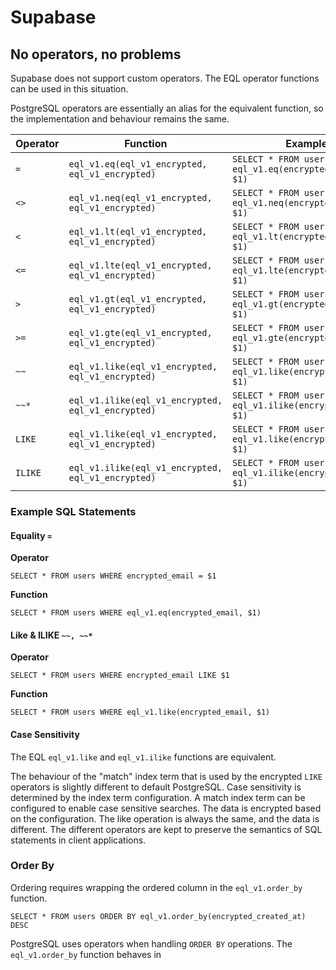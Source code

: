 # Supabase


## No operators, no problems

Supabase does not support custom operators.
The EQL operator functions can be used in this situation.

PostgreSQL operators are essentially an alias for the equivalent function, so the implementation and behaviour remains the same.

| Operator | Function                                           | Example                                                           |
| -------- | -------------------------------------------------- | ----------------------------------------------------------------- |
| `=`      | `eql_v1.eq(eql_v1_encrypted, eql_v1_encrypted)`    | `SELECT * FROM users WHERE eql_v1.eq(encrypted_email, $1)`<br>    |
| `<>`     | `eql_v1.neq(eql_v1_encrypted, eql_v1_encrypted)`   | `SELECT * FROM users WHERE eql_v1.neq(encrypted_email, $1)`<br>   |
| `<`      | `eql_v1.lt(eql_v1_encrypted, eql_v1_encrypted)`    | `SELECT * FROM users WHERE eql_v1.lt(encrypted_email, $1)`<br>    |
| `<=`     | `eql_v1.lte(eql_v1_encrypted, eql_v1_encrypted)`   | `SELECT * FROM users WHERE eql_v1.lte(encrypted_email, $1)`<br>   |
| `>`      | `eql_v1.gt(eql_v1_encrypted, eql_v1_encrypted)`    | `SELECT * FROM users WHERE eql_v1.gt(encrypted_email, $1)`<br>    |
| `>=`     | `eql_v1.gte(eql_v1_encrypted, eql_v1_encrypted)`   | `SELECT * FROM users WHERE eql_v1.gte(encrypted_email, $1)`<br>   |
| `~~`     | `eql_v1.like(eql_v1_encrypted, eql_v1_encrypted)`  | `SELECT * FROM users WHERE eql_v1.like(encrypted_email, $1)`<br>  |
| `~~*`    | `eql_v1.ilike(eql_v1_encrypted, eql_v1_encrypted)` | `SELECT * FROM users WHERE eql_v1.ilike(encrypted_email, $1)`<br> |
| `LIKE`   | `eql_v1.like(eql_v1_encrypted, eql_v1_encrypted)`  | `SELECT * FROM users WHERE eql_v1.like(encrypted_email, $1)`<br>  |
| `ILIKE`  | `eql_v1.ilike(eql_v1_encrypted, eql_v1_encrypted)` | `SELECT * FROM users WHERE eql_v1.ilike(encrypted_email, $1)`<br> |

### Example SQL Statements

#### Equality `=`


**Operator**
```
SELECT * FROM users WHERE encrypted_email = $1
```

**Function**
```
SELECT * FROM users WHERE eql_v1.eq(encrypted_email, $1)
```


#### Like & ILIKE `~~, ~~*`


**Operator**
```
SELECT * FROM users WHERE encrypted_email LIKE $1
```

**Function**
```
SELECT * FROM users WHERE eql_v1.like(encrypted_email, $1)
```

#### Case Sensitivity

The EQL `eql_v1.like` and `eql_v1.ilike` functions are equivalent.

The behaviour of the "match" index term that is used by the encrypted `LIKE` operators is slightly different to default PostgreSQL. Case sensitivity is determined by the index term configuration. A match index term can be configured to enable case sensitive searches. The data is encrypted based on the configuration. The like operation is always the same, and the data is different. The different operators are kept to preserve the semantics of SQL statements in client applications.



### Order By

Ordering requires wrapping the ordered column in the `eql_v1.order_by` function.

```
SELECT * FROM users ORDER BY eql_v1.order_by(encrypted_created_at) DESC
```

PostgreSQL uses operators when handling `ORDER BY` operations. The `eql_v1.order_by` function behaves in

